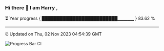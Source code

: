 ### Hi there 👋 I am Harry , 

⏳ Year progress { █████████████████████████▁▁▁▁▁ } 83.62 %

---

⏰ Updated on Thu, 02 Nov 2023 04:54:39 GMT

![Progress Bar CI](https://github.com/duykhang68/duykhang68/workflows/Progress%20Bar%20CI/badge.svg)
